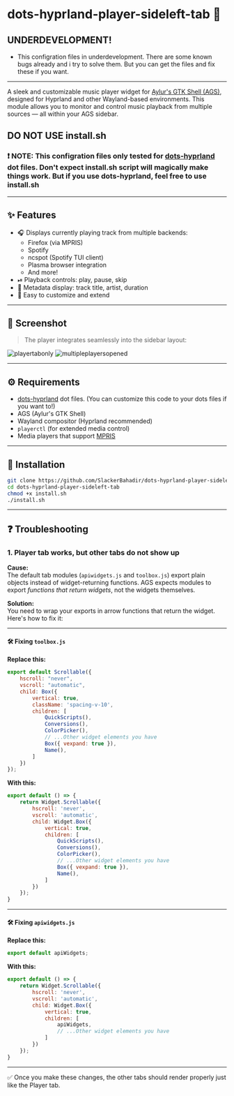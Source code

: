 # dots-hyprland-player-sideleft-tab 🎵

## UNDERDEVELOPMENT!
- This configration files in underdevelopment. There are some known bugs already and i try to solve them. But you can get the files and fix these if you want.
---

A sleek and customizable music player widget for [Aylur's GTK Shell (AGS)](https://github.com/Aylur/ags), designed for Hyprland and other Wayland-based environments. This module allows you to monitor and control music playback from multiple sources — all within your AGS sidebar.

## DO NOT USE install.sh

### ❗ **NOTE**: This configration files only tested for [dots-hyprland](https://github.com/end-4/dots-hyprland) dot files. Don't expect install.sh script will magically make things work. But if you use dots-hyprland, feel free to use install.sh

---

## ✨ Features

- 🎧 Displays currently playing track from multiple backends:
  - Firefox (via MPRIS)
  - Spotify
  - ncspot (Spotify TUI client)
  - Plasma browser integration
  - And more!
- ⏯ Playback controls: play, pause, skip
- 💬 Metadata display: track title, artist, duration
- 🎨 Easy to customize and extend

---

## 📸 Screenshot

> The player integrates seamlessly into the sidebar layout:

![playertabonly](/assets/screenshots/playertabonly.png)
![multipleplayersopened](/assets/screenshots/multipleplayersopened.png)

---

## ⚙️ Requirements

- [dots-hyprland](https://github.com/end-4/dots-hyprland) dot files. (You can customize this code to your dots files if you want to!)
- AGS (Aylur's GTK Shell)
- Wayland compositor (Hyprland recommended)
- `playerctl` (for extended media control)
- Media players that support [MPRIS](https://specifications.freedesktop.org/mpris-spec/latest/)

---

## 🚀 Installation

```bash
git clone https://github.com/SlackerBahadir/dots-hyprland-player-sideleft-tab.git
cd dots-hyprland-player-sideleft-tab
chmod +x install.sh
./install.sh
```

---

## ❓ Troubleshooting

### 1. Player tab works, but other tabs do not show up

**Cause:**  
The default tab modules (`apiwidgets.js` and `toolbox.js`) export plain objects instead of widget-returning functions. AGS expects modules to export *functions that return widgets*, not the widgets themselves.

**Solution:**  
You need to wrap your exports in arrow functions that return the widget. Here's how to fix it:

---

#### 🛠️ Fixing `toolbox.js`

**Replace this:**
```js
export default Scrollable({
    hscroll: "never",
    vscroll: "automatic",
    child: Box({
        vertical: true,
        className: 'spacing-v-10',
        children: [
            QuickScripts(),
            Conversions(),
            ColorPicker(),
            // ...Other widget elements you have
            Box({ vexpand: true }),
            Name(),
        ]
    })
});
````

**With this:**

```js
export default () => {
    return Widget.Scrollable({
        hscroll: 'never',
        vscroll: 'automatic',
        child: Widget.Box({
            vertical: true,
            children: [
                QuickScripts(),
                Conversions(),
                ColorPicker(),
                // ...Other widget elements you have
                Box({ vexpand: true }),
                Name(),
            ]
        })
    });
}
```

---

#### 🛠️ Fixing `apiwidgets.js`

**Replace this:**

```js
export default apiWidgets;
```

**With this:**

```js
export default () => {
    return Widget.Scrollable({
        hscroll: 'never',
        vscroll: 'automatic',
        child: Widget.Box({
            vertical: true,
            children: [
                apiWidgets,
                // ...Other widget elements you have
            ]
        })
    });
}
```

---

✅ Once you make these changes, the other tabs should render properly just like the Player tab.
